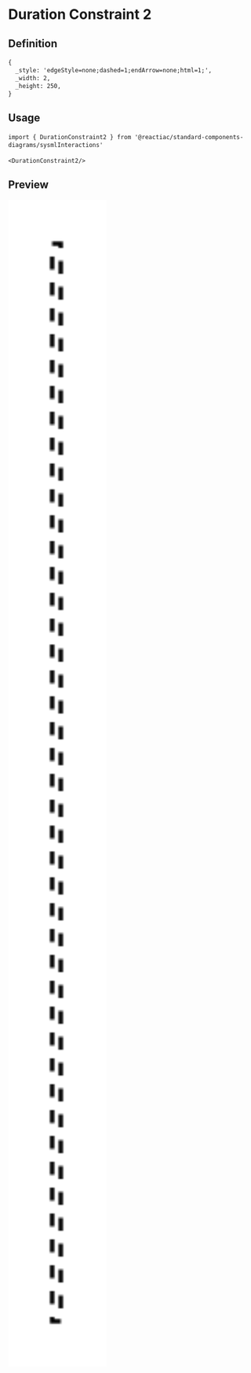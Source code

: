 # Duration Constraint 2

## Definition

```
{
  _style: 'edgeStyle=none;dashed=1;endArrow=none;html=1;',
  _width: 2,
  _height: 250,
}
```

## Usage

```
import { DurationConstraint2 } from '@reactiac/standard-components-diagrams/sysmlInteractions'

<DurationConstraint2/>
```

## Preview

<img src="./duration-constraint-2.png" width="200"/>
